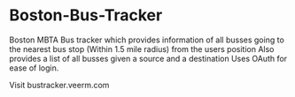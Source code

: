 # Boston-Bus-Tracker
Boston MBTA Bus tracker which provides information of all busses going to the nearest bus stop (Within 1.5 mile radius) from the users position 
Also provides a list of all busses given a source and a destination 
Uses OAuth for ease of login.

Visit 
bustracker.veerm.com 
